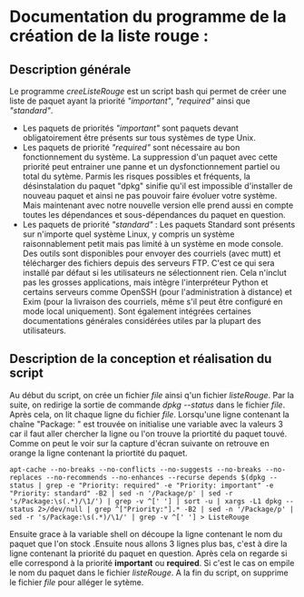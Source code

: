 # Documentation du programme de la création de la liste rouge :

## Description générale
Le programme _creeListeRouge_ est un script bash qui permet de créer une liste de paquet ayant la priorité _"important"_, _"required"_ ainsi que _"standard"_.  
- Les paquets de priorités _"important"_ sont paquets devant obligatoirement être présents sur tous systèmes de type Unix.
- Les paquets de priorité _"required"_ sont nécessaire au bon fonctionnement du système. La suppression d'un paquet avec cette priorité peut entrainer une panne et un dysfonctionnement partiel ou total du sytème. Parmis les risques possibles et fréquents, la désinstalation du paquet "dpkg" sinifie qu'il est impossible d'installer de nouveau paquet et ainsi ne pas pouvoir faire évoluer votre système. Mais maintenant avec notre nouvelle version elle prend aussi en compte toutes les dépendances et sous-dépendances du paquet en question.
- Les paquets de priorité _"standard"_ : Les paquets Standard sont présents sur n'importe quel système Linux, y compris un système raisonnablement petit mais pas limité à un système en mode console. Des outils sont disponibles pour envoyer des courriels (avec mutt) et télécharger des fichiers depuis des serveurs FTP. C'est ce qui sera installé par défaut si les utilisateurs ne sélectionnent rien. Cela n'inclut pas les grosses applications, mais intègre l'interpréteur Python et certains serveurs comme OpenSSH (pour l'administration à distance) et Exim (pour la livraison des courriels, même s'il peut être configuré en mode local uniquement). Sont également intégrées certaines documentations générales considérées utiles par la plupart des utilisateurs.

## Description de la conception et réalisation du script
Au début du script, on crée un fichier _file_ ainsi q'un fichier _listeRouge_. Par la suite, on redirige la sortie de commande _dpkg --status_ dans le fichier _file_. Après cela, on lit chaque ligne du fichier _file_. Lorsqu'une ligne contenant la chaîne "Package: " est trouvée on initialise une variable avec la valeurs 3 car il faut aller chercher la ligne ou l'on trouve la priortité du paquet touvé. Comme on peut le voir sur la capture d'écran suivante on retrouve en orange la ligne contenant la priortité du paquet.

```
apt-cache --no-breaks --no-conflicts --no-suggests --no-breaks --no-replaces --no-recommends --no-enhances --recurse depends $(dpkg --status | grep -e "Priority: required" -e "Priority: important" -e "Priority: standard" -B2 | sed -n '/Package/p' | sed -r 's/Package:\s(.*)/\1/') | grep -v ^[' '] | sort -u | xargs -L1 dpkg --status 2>/dev/null | grep ^["Priority:"].* -B2 | sed -n '/Package/p' | sed -r 's/Package:\s(.*)/\1/' | grep -v ^[' '] > ListeRouge
```

Ensuite grace à la variable shell on découpe la ligne contenant le nom du paquet que l'on stock .Ensuite nous allons 3 lignes plus bas, c'est à dire la ligne contenant la priorité du paquet en question. Après cela on regarde si elle correspond à la priorité **important** ou **required**. Si c'est le cas on empile le nom du paquet dans le fichier _listeRouge_. A la fin du script, on supprime le fichier _file_ pour alléger le sytème.
